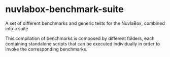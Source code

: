 # nuvlabox-benchmark-suite
A set of different benchmarks and generic tests for the NuvlaBox, combined into a suite

This compilation of benchmarks is composed by different folders, each containing standalone scripts that can be executed individually in order to invoke the corresponding benchmarks.